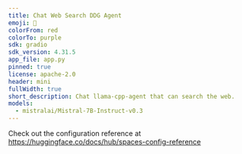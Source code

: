 ```yaml
---
title: Chat Web Search DDG Agent
emoji: 🗿
colorFrom: red
colorTo: purple
sdk: gradio
sdk_version: 4.31.5
app_file: app.py
pinned: true
license: apache-2.0
header: mini
fullWidth: true
short_description: Chat llama-cpp-agent that can search the web.
models:
  - mistralai/Mistral-7B-Instruct-v0.3
---
```


Check out the configuration reference at https://huggingface.co/docs/hub/spaces-config-reference